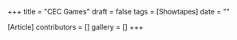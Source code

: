 +++
title = "CEC Games"
draft = false
tags = [Showtapes]
date = ""

[Article]
contributors = []
gallery = []
+++